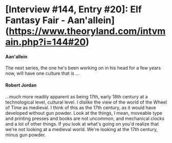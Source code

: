 # [Interview #144, Entry #20]: Elf Fantasy Fair - Aan'allein](https://www.theoryland.com/intvmain.php?i=144#20)

#### Aan'allein

The next series, the one he's been working on in his head for a few years now, will have one culture that is ...

#### Robert Jordan

...much more readily apparent as being 17th, early 18th century at a technological level, cultural level. I dislike the view of the world of the Wheel of Time as medieval. I think of this as the 17th century, as it would have developed without gun powder. Look at the things, I mean, moveable type and printing presses and books are not uncommon, and mechanical clocks and a lot of other things. If you look at what's going on you'd realize that we're not looking at a medieval world. We're looking at the 17th century, minus gun powder.

